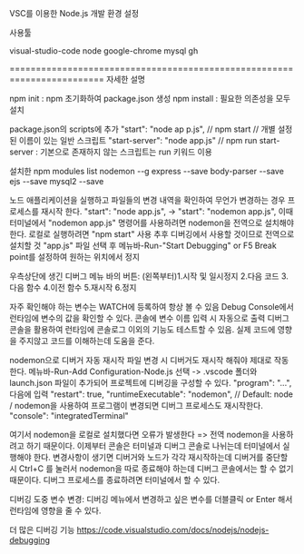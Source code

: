 VSC를 이용한 Node.js 개발 환경 설정

사용툴

<homebrew>
visual-studio-code
node
google-chrome
mysql
gh

========================================================================
자세한 설명

<npm>
npm init : npm 초기화하여 package.json 생성
npm install : 필요한 의존성을 모두 설치

package.json의 scripts에 추가
"start": "node ap p.js",       // npm start 
// 개별 설정된 이름이 있는 일반 스크립트
"start-server": "node app.js" // npm run start-server : 기본으로 존재하지 않는 스크립트는 run 키워드 이용

설치한 npm modules list
nodemon --g
express --save
body-parser --save
ejs --save
mysql2 --save

<nodemon>
노드 애플리케이션을 실행하고 파일들의 변경 내역을 확인하여 무언가 변경하는 경우 프로세스를 재시작 한다.
"start": "node app.js", -> "start": "nodemon app.js",
이때 터미널에서 "nodemon app.js" 명령어를 사용하려면 nodemon을 전역으로 설치해야 한다.
로컬로 실행하려면 "npm start" 사용
추후 디버깅에서 사용할 것이므로 전역으로 설치할 것

<express>

<body-parser>

<Debug>
"app.js" 파일 선택 후 메뉴바-Run-"Start Debugging" or F5 
Break point를 설정하여 원하는 위치에서 정지

우측상단에 생긴 디버그 메뉴 바의 버튼: (왼쪽부터)1.시작 및 일시정지 2.다음 코드 3.다음 함수 4.이전 함수 5.재시작 6.정지

자주 확인해야 하는 변수는 WATCH에 등록하여 항상 볼 수 있음
Debug Console에서 런타임에 변수의 값을 확인할 수 있다. 콘솔에 변수 이름 입력 시 자동으로 출력
디버그 콘솔을 활용하여 런타임에 콘솔로그 이외의 기능도 테스트할 수 있음. 실제 코드에 영향을 주지않고 코드를 이해하는데 도움을 준다.

nodemon으로 디버거 자동 재시작
파일 변경 시 디버거도 재시작 해줘야 제대로 작동한다.
메뉴바-Run-Add Configuration-Node.js 선택 -> .vscode 폴더와 launch.json 파일이 추가되어 프로젝트에 디버깅을 구성할 수 있다.
"program": "...", 다음에 입력
"restart": true,
"runtimeExecutable": "nodemon", // Default: node / nodemon을 사용하여 프로그램이 변경되면 디버그 프로세스도 재시작한다.
"console": "integratedTerminal"

여기서 nodemon을 로컬로 설치했다면 오류가 발생한다 => 전역 nodemon을 사용하려고 하기 때문이다.
이제부터 콘솔은 터미널과 디버그 콘솔로 나뉘는데 터미널에서 실행해야 한다. 변경사항이 생기면 디버거와 노드가 각각 재시작하는데
디버거를 중단할 시 Ctrl+C 를 눌러서 nodemon을 따로 종료해야 하는데 디버그 콘솔에서는 할 수 없기때문이다.
디버그 프로세스를 종료하려면 터미널에서 할 수 있다.

디버깅 도중 변수 변경: 디버깅 메뉴에서 변경하고 싶은 변수를 더블클릭 or Enter 해서 런타임에 영향을 줄 수 있다.

더 많은 디버깅 기능
https://code.visualstudio.com/docs/nodejs/nodejs-debugging 